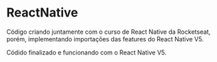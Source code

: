 # ReactNative
Código criando juntamente com o curso de React Native da Rocketseat, porém, implementando importações das features do React Native V5.

Códido finalizado e funcionando com o React Native V5.
